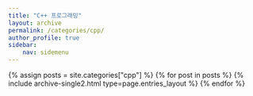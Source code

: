 ```yaml
---
title: "C++ 프로그래밍"
layout: archive
permalink: /categories/cpp/
author_profile: true
sidebar:
    nav: sidemenu
---
```


{% assign posts = site.categories["cpp"] %}
{% for post in posts %} {% include archive-single2.html type=page.entries_layout %} 
{% endfor %}